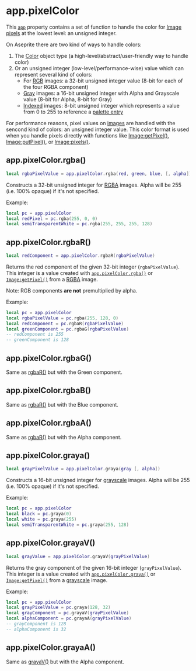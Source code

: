 # app.pixelColor

This [`app`](app.md) property contains a set of function to handle the color
for [Image pixels](image.md#imagepixels) at the lowest level: an unsigned integer.

On Aseprite there are two kind of ways to handle colors:

1. The [Color](color.md) object type (a high-level/abstract/user-friendly way to handle color)
2. Or an unsigned integer (low-level/performance-wise) value which can represent several kind of colors:
   - For [RGB](colormode.md#colormodergb) images: a 32-bit unsigned integer value (8-bit for each of the four RGBA component)
   - [Gray](colormode.md#colormodegray) images: a 16-bit unsigned integer with Alpha and Grayscale value (8-bit for Alpha, 8-bit for Gray)
   - [Indexed](colormode.md#colormodeindexed) images: 8-bit unsigned
     integer which represents a value from 0 to 255 to reference a
     [palette entry](palette.md#palettegetcolor)

For performance reasons, pixel values on [images](image.md#image) are
handled with the sencond kind of colors: an unsigned integer value.
This color format is used when you handle pixels directly with functions like
[Image:getPixel()](image.md#imagegetpixel),
[Image:putPixel()](image.md#imageputpixel), or
[Image:pixels()](image.md#imagepixels).

## app.pixelColor.rgba()

```lua
local rgbaPixelValue = app.pixelColor.rgba(red, green, blue, [, alpha])
```

Constructs a 32-bit unsigned integer for [RGBA](colormode.md#colormodergb) images.
Alpha will be 255 (i.e. 100% opaque) if it's not specified.

Example:

```lua
local pc = app.pixelColor
local redPixel = pc.rgba(255, 0, 0)
local semiTransparentWhite = pc.rgba(255, 255, 255, 128)
```

## app.pixelColor.rgbaR()

```lua
local redComponent = app.pixelColor.rgbaR(rgbaPixelValue)
```

Returns the red component of the given 32-bit integer (`rgbaPixelValue`).
This integer is a value created with [`app.pixelColor.rgba()`](apppixelcolorrgba)
or [`Image:getPixel()`]() from a
[RGBA](colormode.md#colormodergb) image.

Note: RGB components **are not** premultiplied by alpha.

Example:

```lua
local pc = app.pixelColor
local rgbaPixelValue = pc.rgba(255, 128, 0)
local redComponent = pc.rgbaR(rgbaPixelValue)
local greenComponent = pc.rgbaG(rgbaPixelValue)
-- redComponent is 255
-- greenComponent is 128
```

## app.pixelColor.rgbaG()

Same as [rgbaR()](#apppixelcolorrgbar) but with the Green component.

## app.pixelColor.rgbaB()

Same as [rgbaR()](#apppixelcolorrgbar) but with the Blue component.

## app.pixelColor.rgbaA()

Same as [rgbaR()](#apppixelcolorrgbar) but with the Alpha component.

## app.pixelColor.graya()

```lua
local grayPixelValue = app.pixelColor.graya(gray [, alpha])
```

Constructs a 16-bit unsigned integer for [grayscale](colormode.md#colormodegrayscale) images.
Alpha will be 255 (i.e. 100% opaque) if it's not specified.

Example:

```lua
local pc = app.pixelColor
local black = pc.graya(0)
local white = pc.graya(255)
local semiTransparentWhite = pc.graya(255, 128)
```

## app.pixelColor.grayaV()

```lua
local grayValue = app.pixelColor.grayaV(grayPixelValue)
```

Returns the gray component of the given 16-bit integer (`grayPixelValue`).
This integer is a value created with [`app.pixelColor.graya()`](apppixelcolorgraya)
or [`Image:getPixel()`]() from a [grayscale](colormode.md#colormodegray) image.

Example:

```lua
local pc = app.pixelColor
local grayPixelValue = pc.graya(128, 32)
local grayComponent = pc.grayaV(grayPixelValue)
local alphaComponent = pc.grayaA(grayPixelValue)
-- grayComponent is 128
-- alphaComponent is 32
```

## app.pixelColor.grayaA()

Same as [grayaV()](#apppixelcolorgrayav) but with the Alpha component.
